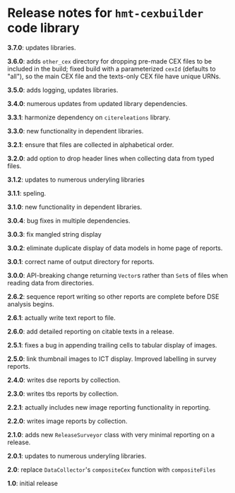 # Release notes for `hmt-cexbuilder` code library

**3.7.0**: updates libraries.


**3.6.0**:  adds `other_cex` directory for dropping pre-made CEX files to be included in the build; fixed build with a parameterized `cexId` (defaults to "all"), so the main CEX file and the texts-only CEX file have unique URNs.

**3.5.0**:  adds logging, updates libraries.

**3.4.0**:  numerous updates from updated library dependencies.

**3.3.1**:  harmonize dependency on `citereleations` library.

**3.3.0**:   new functionality in dependent libraries.

**3.2.1**:  ensure that files are collected in alphabetical order.


**3.2.0**:  add option to drop header lines when collecting data from typed files.

**3.1.2**:  updates to numerous underyling libraries

**3.1.1**:  speling.

**3.1.0**:  new functionality in dependent libraries.


**3.0.4**:  bug fixes in multiple dependencies.

**3.0.3**:  fix mangled string display

**3.0.2**:  eliminate duplicate display of data models in home page of reports.

**3.0.1**:  correct name of output directory for reports.


**3.0.0**:  API-breaking change returning `Vector`s rather than `Set`s of files when reading data from directories.

**2.6.2**:  sequence report writing so other reports are complete before DSE analysis begins.

**2.6.1**:  actually write text report to file.

**2.6.0**:  add detailed reporting on citable texts in a release.

**2.5.1**:  fixes a bug in appending trailing cells to tabular display of images.

**2.5.0**:  link thumbnail images to ICT display.  Improved labelling in survey reports.

**2.4.0**:  writes dse reports by collection.


**2.3.0**:  writes tbs reports by collection.

**2.2.1**:  actually includes new image reporting functionality in reporting.

**2.2.0**:  writes image reports by collection.

**2.1.0**: adds new `ReleaseSurveyor` class with very minimal reporting on a release.

**2.0.1**: updates to numerous underyling libraries.

**2.0**:  replace `DataCollector`'s `compositeCex` function with `compositeFiles`

**1.0**:  initial release
